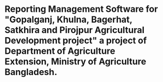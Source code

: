 # Reporting Management Software for "Gopalganj, Khulna, Bagerhat, Satkhira and Pirojpur Agricultural Development project" a project of Department of Agriculture Extension, Ministry of Agriculture Bangladesh.
